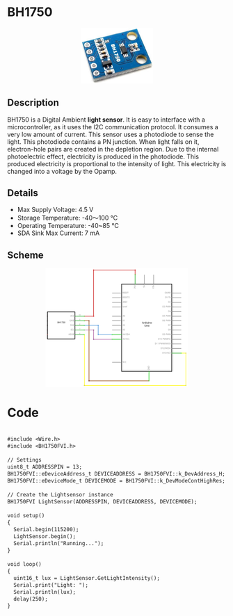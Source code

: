 # BH1750

<p align="center">
  <img width="33%" height="33%" src="img/bh1750_module.jpg">
</p>


## Description
BH1750 is a Digital Ambient **light sensor**. It is easy to interface with a microcontroller, as it uses the I2C communication protocol. It consumes a very low amount of current. This sensor uses a photodiode to sense the light. This photodiode contains a PN junction. When light falls on it, electron-hole pairs are created in the depletion region. Due to the internal photoelectric effect, electricity is produced in the photodiode. This produced electricity is proportional to the intensity of light. This electricity is changed into a voltage by the Opamp.


## Details
* Max Supply Voltage: 4.5 V
* Storage Temperature: -40～100 ℃
* Operating Temperature: -40~85 ℃
* SDA Sink Max Current: 7 mA


## Scheme
<p align="center">
  <img width="65%" height="65%" src="img/bh1750_scheme.png">
</p>


# Code
```arduino

#include <Wire.h>
#include <BH1750FVI.h>

// Settings
uint8_t ADDRESSPIN = 13;
BH1750FVI::eDeviceAddress_t DEVICEADDRESS = BH1750FVI::k_DevAddress_H;
BH1750FVI::eDeviceMode_t DEVICEMODE = BH1750FVI::k_DevModeContHighRes;

// Create the Lightsensor instance
BH1750FVI LightSensor(ADDRESSPIN, DEVICEADDRESS, DEVICEMODE);

void setup() 
{
  Serial.begin(115200);
  LightSensor.begin();  
  Serial.println("Running...");
}

void loop()
{
  uint16_t lux = LightSensor.GetLightIntensity();
  Serial.print("Light: ");
  Serial.println(lux);
  delay(250);
}
```